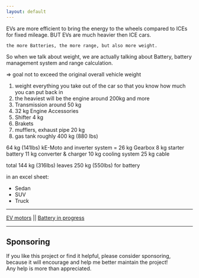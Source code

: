 ```yaml
---
layout: default
---
```


EVs are more efficient to bring the energy to the wheels compared to ICEs
for fixed mileage. 
BUT
EVs are much heavier then ICE cars.

``
  the more Batteries, the more range, but also more weight.
``

So when we talk about weight, we are actually talking about 
Battery, battery management system and range calculation.

=> goal not to exceed the original overall vehicle weight

1. weight everything you take out of the car so that you know
how much you can put back in
2. the heaviest will be the engine around 200kg and more
3. Transmission around 50 kg
4. 32 kg Engine Accessories
5. Shifter 4 kg
6. Brakets
7. mufflers, exhaust pipe 20 kg
8. gas tank roughly 400 kg (880 lbs)

 64 kg (141lbs) kE-Moto and inverter system =
26 kg Gearbox
8 kg starter battery 
11 kg converter & charger
10 kg cooling system 
25 kg cable

total 144 kg (316lbs)
leaves 250 kg (550lbs) for battery

in an excel sheet: 
- Sedan
- SUV
- Truck


***

[EV motors](./evEngine.md) || [Battery in progress](./batteries.md) 

***

## Sponsoring

If you like this project or find it helpful, please consider sponsoring, <br>
because it will encourage and help me better maintain the project! <br>
Any help is more than appreciated. 
